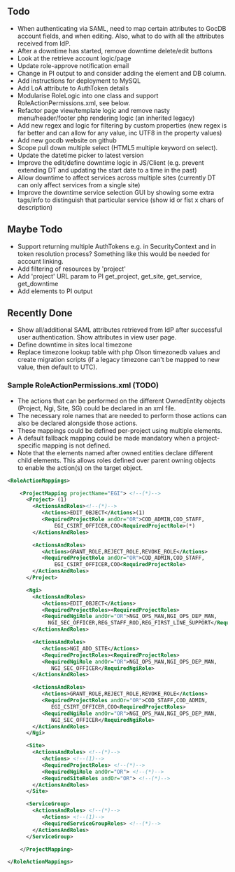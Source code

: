 
## Todo
* When authenticating via SAML, need to map certain attributes to GocDB account
  fields, and when editing. Also, what to do with all the attributes received from IdP. 
* After a downtime has started, remove downtime delete/edit buttons
* Look at the retrieve account logic/page 
* Update role-approve notification email 
* Change <CertificateDN> in PI output to <Principle> and consider adding the 
  <AuthenticationRealm> element and DB column. 
* Add instructions for deployment to MySQL 
* Add LoA attribute to AuthToken details  
* Modularise RoleLogic into one class and support RoleActionPermissions.xml, see below. 
* Refactor page view/template logic and remove nasty menu/header/footer php 
  rendering logic (an inherited legacy) 
* Add new regex and logic for filtering by custom properties (new regex is far
  better and can allow for any value, inc UTF8 in the property values) 
* Add new gocdb website on github
* Scope pull down multiple select (HTML5 multiple keyword on select).  
* Update the datetime picker to latest version 
* Improve the edit/define downtime logic in JS/Client (e.g. prevent extending DT 
  and updating the start date to a time in the past) 
* Allow downtime to affect services across multiple sites (currently DT 
  can only affect services from a single site) 
* Improve the downtime service selection GUI by showing some extra tags/info 
  to distinguish that particular service (show id or fist x chars of description)  

## Maybe Todo 
* Support returning multiple AuthTokens e.g. in SecurityContext and in 
  token resolution process? Something like this would be needed for account linking.  
* Add filtering of resources by 'project' 
* Add 'project' URL param to PI get_project, get_site, get_service, get_downtime
* Add <scopes> elements to PI output

## Recently Done
* Show all/additional SAML attributes retrieved from IdP after successful user 
  authentication. Show attributes in view user page.  
* Define downtime in sites local timezone 
* Replace timezone lookup table with php Olson timezonedb values and create 
  migration scripts (if a legacy timezone can't be mapped to new value, then 
  default to UTC). 

### Sample RoleActionPermissions.xml (TODO) 

* The actions that can be performed on the different OwnedEntity objects (Project, Ngi, Site, SG)
could be declared in an xml file. 
* The necessary role names that are needed to perform those actions can also be declared
alongside those actions. 
* These mappings could be defined per-project using multiple <ProjectMapping> elements. 
* A default fallback mapping could be made mandatory when a project-specific mapping is not defined. 
* Note that the elements named after owned entities declare different child 
<RequiredXXXRole> elements. This allows roles defined over parent owning objects  
to enable the action(s) on the target object. 
 
```xml
<RoleActionMappings>

    <ProjectMapping projectName="EGI"> <!--(*)-->
      <Project> (1)
        <ActionsAndRoles><!--(*)-->
           <Actions>EDIT_OBJECT</Actions>(1)
           <RequiredProjectRole andOr="OR">COD_ADMIN,COD_STAFF,
               EGI_CSIRT_OFFICER,COO<RequiredProjectRole>(*)
        </ActionsAndRoles>

        <ActionsAndRoles>
           <Actions>GRANT_ROLE,REJECT_ROLE,REVOKE_ROLE</Actions>
           <RequiredProjectRole andOr="OR">COD_ADMIN,COD_STAFF,
               EGI_CSIRT_OFFICER,COO<RequiredProjectRole>
        </ActionsAndRoles>
      </Project>

      <Ngi>
        <ActionsAndRoles>
           <Actions>EDIT_OBJECT</Actions>
           <RequiredProjectRoles><RequiredProjectRoles>
           <RequiredNgiRole andOr="OR">NGI_OPS_MAN,NGI_OPS_DEP_MAN,
             NGI_SEC_OFFICER,REG_STAFF_ROD,REG_FIRST_LINE_SUPPORT</RequiredNgiRole>
        </ActionsAndRoles>

        <ActionsAndRoles>
           <Actions>NGI_ADD_SITE</Actions>
           <RequiredProjectRoles><RequiredProjectRoles>
           <RequiredNgiRole andOr="OR">NGI_OPS_MAN,NGI_OPS_DEP_MAN,
              NGI_SEC_OFFICER</RequiredNgiRole>
        </ActionsAndRoles>

        <ActionsAndRoles>
           <Actions>GRANT_ROLE,REJECT_ROLE,REVOKE_ROLE</Actions>
           <RequiredProjectRoles andOr="OR">COD_STAFF,COD_ADMIN,
              EGI_CSIRT_OFFICER,COO<RequiredProjectRoles>
           <RequiredNgiRole andOr="OR">NGI_OPS_MAN,NGI_OPS_DEP_MAN,
              NGI_SEC_OFFICER</RequiredNgiRole>
        </ActionsAndRoles>
      </Ngi>

      <Site>
        <ActionsAndRoles> <!--(*)-->
           <Actions> <!--(1)-->
           <RequiredProjectRoles> <!--(*)-->
           <RequiredNgiRole andOr="OR"> <!--(*)-->
           <RequiredSiteRoles andOr="OR"> <!--(*)-->
        </ActionsAndRoles>
      </Site>

      <ServiceGroup>
        <ActionsAndRoles> <!--(*)-->
           <Actions> <!--(1)-->
           <RequiredServiceGroupRoles> <!--(*)-->
        </ActionsAndRoles>
      </ServiceGroup>

    </ProjectMapping>

</RoleActionMappings>
```